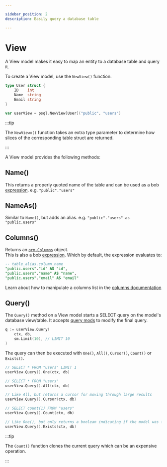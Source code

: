 ```yaml
---

sidebar_position: 2
description: Easily query a database table

---
```


# View

A View model makes it easy to map an entity to a database table and query it.

To create a View model, use the `NewView()` function.

```go
type User struct {
    ID    int
    Name  string
    Email string
}

var userView = psql.NewView[User]("public", "users")
```

:::tip

The `NewViewx()` function takes an extra type parameter to determine how slices of the corresponding table struct are returned.

:::

A View model provides the following methods:

## Name()

This returns a properly quoted name of the table and can be used as a bob [expression](../query-builder/building-queries#expressions). e.g. `"public"."users"`

## NameAs()

Similar to `Name()`, but adds an alias. e.g. `"public"."users" as "public.users"`

## Columns()

Returns an [`orm.Columns`](https://pkg.go.dev/github.com/stephenafamo/bob/orm#Columns) object.  
This is also a bob [expression](../query-builder/building-queries#expressions). Which by default, the expression evaluates to:

```sql
-- table_alias.column_name
"public.users"."id" AS "id",
"public.users"."name" AS "name",
"public.users"."email" AS "email"
```

Learn about how to manipulate a columns list in the [columns documentation](./columns)

## Query()

The `Query()` method on a View model starts a SELECT query on the model's database view/table. It accepts [query mods](../query-builder/building-queries#query-mods) to modify the final query.

```go
q := userView.Query(
    ctx, db, 
    sm.Limit(10), // LIMIT 10
)
```

The query can then be executed with `One()`, `All()`, `Cursor()`, `Count()` or `Exists()`.

```go
// SELECT * FROM "users" LIMIT 1
userView.Query().One(ctx, db)

// SELECT * FROM "users"
userView.Query().All(ctx, db)

// Like All, but returns a cursor for moving through large results
userView.Query().Cursor(ctx, db)

// SELECT count(1) FROM "users"
userView.Query().Count(ctx, db)

// Like One(), but only returns a boolean indicating if the model was found
userView.Query().Exists(ctx, db)
```

:::tip

The `Count()` function clones the current query which can be an expensive operation.

:::